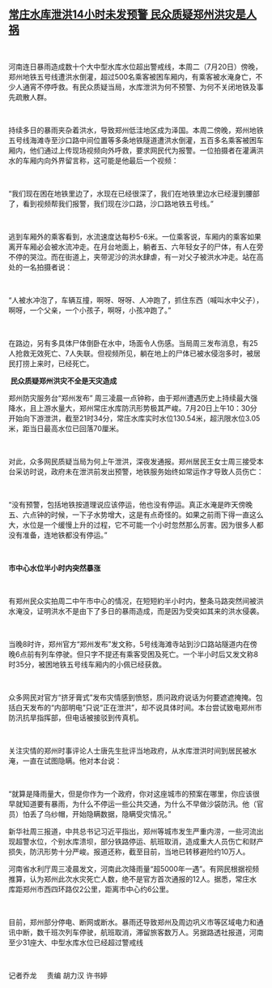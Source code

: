 <!--1626859200000-->
[常庄水库泄洪14小时未发预警     民众质疑郑州洪灾是人祸](https://www.rfa.org/mandarin/yataibaodao/shehui/ql1-07212021052025.html)
------

<p><span style="font-weight: 400;"> </span></p><p><span style="font-weight: 400;">河南连日暴雨造成数十个大中型水库水位超出警戒线，本周二（</span><span style="font-weight: 400;">7</span><span style="font-weight: 400;">月</span><span style="font-weight: 400;">20</span><span style="font-weight: 400;">日）傍晚，郑州地铁五号线遭洪水倒灌，超过</span><span style="font-weight: 400;">500</span><span style="font-weight: 400;">名乘客被困车厢内，有乘客被水淹身亡，不少人通宵不停呼救。有民众质疑当局，水库泄洪为何不预警、为何不关闭地铁及事先疏散人群。</span></p><p><span style="font-weight: 400;"> </span></p><p><span style="font-weight: 400;">持续多日的暴雨夹杂着洪水，导致郑州低洼地区成为泽国。本周二傍晚，郑州地铁五号线海滩寺至沙口路中间位置等多条地铁隧道遭洪水倒灌，五百多名乘客被困车厢内，他们通过上传现场视频向外呼救，要求网民代为报警。一位拍摄者在灌满洪水的车厢内向外界留言称，这可能是他最后一个视频：</span></p><p><span style="font-weight: 400;"> </span></p><p><span style="font-weight: 400;">“</span><span style="font-weight: 400;">我们现在困在地铁里边了，水现在已经很深了，我们在地铁里边水已经漫到腰部了，看到视频帮我们报警，我们现在沙口路，沙口路地铁五号线。</span><span style="font-weight: 400;">”</span></p><p><span style="font-weight: 400;"> </span></p><p><span style="font-weight: 400;">逃到车厢外的乘客看到，水流速度达每秒</span><span style="font-weight: 400;">5-6</span><span style="font-weight: 400;">米。一位乘客说，车厢内的乘客如果离开车厢必会被水流冲走。在月台地面上，躺者五、六年轻女子的尸体，有人在旁不停的哭泣。而在街道上，夹带泥沙的洪水肆虐，有一对父子被洪水冲走。站在高处的一名拍摄者说：</span></p><p><span style="font-weight: 400;"> </span></p><p><span style="font-weight: 400;">“</span><span style="font-weight: 400;">人被水冲泡了，车辆互撞，啊呀、呀呀、人冲跑了，抓住东西（喊叫水中父子），啊呀，一个父亲，一个小孩子，啊呀，小孩冲跑了。</span><span style="font-weight: 400;">”</span></p><p><span style="font-weight: 400;"> </span></p><p><span style="font-weight: 400;">在路边，另有多具体尸体倒卧在水中，场面令人伤感。当局周三发布消息，有</span><span style="font-weight: 400;">25</span><span style="font-weight: 400;">人抢救无效死亡、</span><span style="font-weight: 400;">7</span><span style="font-weight: 400;">人失联。但视频所见，躺在地上的尸体已被水侵泡多时，被居民打捞上来时，已经死亡。</span></p><p></p><p><span style="font-weight: 400;"> </span><b>民众质疑郑州洪灾不全是天灾造成</b></p><p></p><p><span style="font-weight: 400;">郑州防灾服务台</span><span style="font-weight: 400;">“</span><span style="font-weight: 400;">郑州发布</span><span style="font-weight: 400;">” </span><span style="font-weight: 400;">周三凌晨一点钟称，由于郑州遭遇历史上持续最大强降水，且上游水量大，郑州常庄水库防汛形势极其严峻。</span><span style="font-weight: 400;">7</span><span style="font-weight: 400;">月</span><span style="font-weight: 400;">20</span><span style="font-weight: 400;">日上午</span><span style="font-weight: 400;">10</span><span style="font-weight: 400;">：</span><span style="font-weight: 400;">30</span><span style="font-weight: 400;">分开始向下游泄洪，截至</span><span style="font-weight: 400;">21</span><span style="font-weight: 400;">时</span><span style="font-weight: 400;">34</span><span style="font-weight: 400;">分，常庄水库实时水位</span><span style="font-weight: 400;">130.54</span><span style="font-weight: 400;">米，超汛限水位</span><span style="font-weight: 400;">3.05</span><span style="font-weight: 400;">米，距当日最高水位已回落</span><span style="font-weight: 400;">70</span><span style="font-weight: 400;">厘米。</span></p><p><span style="font-weight: 400;"> </span></p><p><span style="font-weight: 400;">对此，众多网民质疑当局为何上午泄洪，深夜发通报。郑州居民王女士周三接受本台采访时说，政府未在泄洪前发出预警，地铁服务始终如常运作才导致人员伤亡：</span></p><p><span style="font-weight: 400;"> </span></p><p><span style="font-weight: 400;">“</span><span style="font-weight: 400;">没有预警，包括地铁按道理说应该停运，他也没有停运。真正水淹是昨天傍晚五、六点钟的时候，一下子水势增大，这是有点奇怪的。如果之前雨下得一直这么大，水位是一个缓慢上升的过程，它不可能一个小时忽然那么厉害。因为很多人都没有准备，连地铁都没有停运。</span><span style="font-weight: 400;">”</span></p><p><span style="font-weight: 400;"> </span></p><p><b>市中心水位半小时内突然暴涨</b></p><p><span style="font-weight: 400;"> </span></p><p><span style="font-weight: 400;">有郑州民众实拍周二中午市中心的情况，在短短約半小时内，整条马路突然间被洪水淹没，证明洪水不是由下了多日的暴雨造成，而是因为受突如其来的洪水侵袭。</span></p><p><span style="font-weight: 400;"> </span></p><p><span style="font-weight: 400;">当晚</span><span style="font-weight: 400;">8</span><span style="font-weight: 400;">时许，郑州官方</span><span style="font-weight: 400;">“</span><span style="font-weight: 400;">郑州发布</span><span style="font-weight: 400;">”</span><span style="font-weight: 400;">发文称，</span><span style="font-weight: 400;">5</span><span style="font-weight: 400;">号线海滩寺站到沙口路站隧道内在傍晚</span><span style="font-weight: 400;">6</span><span style="font-weight: 400;">点前有列车停驶。但只字不提还有乘客受困及死亡。一个半小时后又发文称</span><span style="font-weight: 400;">8</span><span style="font-weight: 400;">时</span><span style="font-weight: 400;">35</span><span style="font-weight: 400;">分，被困地铁五号线车厢内的小佩已经获救。</span></p><p><span style="font-weight: 400;"> </span></p><p><span style="font-weight: 400;">众多网民对官方</span><span style="font-weight: 400;">“</span><span style="font-weight: 400;">挤牙膏式</span><span style="font-weight: 400;">”</span><span style="font-weight: 400;">发布灾情感到愤怒，质问政府说话为何要遮遮掩掩。包括白天发布的</span><span style="font-weight: 400;">“</span><span style="font-weight: 400;">内部明电</span><span style="font-weight: 400;">”</span><span style="font-weight: 400;">只说</span><span style="font-weight: 400;">“</span><span style="font-weight: 400;">正在泄洪</span><span style="font-weight: 400;">”</span><span style="font-weight: 400;">，却不说具体时间。本台尝试致电郑州市防汛抗旱指挥部，但电话被接驳到传真机。</span></p><p><span style="font-weight: 400;"> </span></p><p><span style="font-weight: 400;">关注灾情的郑州时事评论人士唐先生批评当地政府，从水库泄洪时间到居民被水淹，一直在试图隐瞒。他对本台说：</span></p><p><span style="font-weight: 400;"> </span></p><p><span style="font-weight: 400;">“</span><span style="font-weight: 400;">就算是降雨量大，但是你作为一个政府，你对这座城市的预案在哪里，你应该很早就知道要有暴雨，为什么不停运一些公共交通，为什么不早做沙袋防汛。他（官员）怕丢了乌纱帽，开始隐瞒数据，隐瞒受灾情况。</span><span style="font-weight: 400;">”</span><span style="font-weight: 400;"> </span></p><p><span style="font-weight: 400;">新华社周三报道，中共总书记习近平指出，郑州等城市发生严重内涝，一些河流出现超警水位，个别水库溃坝，部分铁路停运、航班取消，造成重大人员伤亡和财产损失，防汛形势十分严峻。报道还称，截至目前，当地已转移避险约</span><span style="font-weight: 400;">10</span><span style="font-weight: 400;">万人。</span></p><p><span style="font-weight: 400;">河南省水利厅周三凌晨发文，河南此次降雨量</span><span style="font-weight: 400;">“</span><span style="font-weight: 400;">超</span><span style="font-weight: 400;">5000</span><span style="font-weight: 400;">年一遇</span><span style="font-weight: 400;">”</span><span style="font-weight: 400;">。有网民根据视频推算，认为郑州此次水灾死亡人数，绝不是官方首次通报的</span><span style="font-weight: 400;">12</span><span style="font-weight: 400;">人。据悉，常庄水库距郑州市西四环路仅</span><span style="font-weight: 400;">2</span><span style="font-weight: 400;">公里，距离市中心约</span><span style="font-weight: 400;">6</span><span style="font-weight: 400;">公里。</span></p><p><span style="font-weight: 400;"> </span></p><p><span style="font-weight: 400;">目前，郑州部分停电、断网或断水。暴雨还导致郑州及周边巩义市等区域电力和通讯中断，数千班次列车停驶，航班取消，滞留旅客数万人。另据路透社报道，河南至少</span><span style="font-weight: 400;">31</span><span style="font-weight: 400;">座大、中型水库水位已经超过警戒线</span></p><p><span style="font-weight: 400;"> </span></p><p><span style="font-weight: 400;">记者乔龙</span><span style="font-weight: 400;">     </span><span style="font-weight: 400;">责编</span> <span style="font-weight: 400;">胡力汉 许书婷</span></p><p><br/><br/><br/><br/><br/><br/></p>
